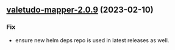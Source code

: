 

## [valetudo-mapper-2.0.9](https://github.com/truecharts/charts/compare/valetudo-mapper-2.0.8...valetudo-mapper-2.0.9) (2023-02-10)

### Fix

- ensure new helm deps repo is used in latest releases as well.
  
  